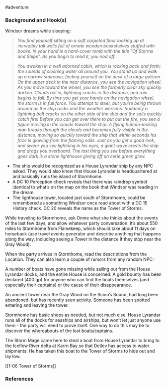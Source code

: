  #adventure 

### Background and Hook(s)

Windsor dreams while sleeping:

> *You find yourself sitting on a soft carpeted floor looking up at incredibly tall walls full of ornate wooden bookshelves stuffed with books. In your hand is a hard-cover tomb with the title "Of Storms and Ships". As you begin to read it, you nod off.*

> *You awaken in a well adorned cabin, which is rocking back and forth; the sounds of sloshing water all around you. You stand up and walk up a narrow staircase, finding yourself on the deck of a large galleon. On the upper deck in the near distance, you see the navigation wheel. As you move toward the wheel, you see the formerly clear sky quickly darken. Clouds roll in, lightning cracks in the distance, and rain begins to fall. By time you get your hands on the navigation wheel, the storm is in full force. You attempt to steer, but you're being thrown around as the ship rocks and the weather worsens. Suddenly a lightning bolt cracks on the other side of the ship and the sails quickly catch fire! Before you can get over there to put out the fire, you see a figure moving in the clouds toward the ship. A flying human-looking man breaks through the clouds and becomes fully visible in the distance, moving so quickly toward the ship that within seconds his face is glowing from the flaming sails. Just as you get a good look, and swear you see lightning in his eyes, a giant wave crests the ship and drags you overboard. The last thing you see before everything goes dark is a stone lighthouse giving off an eerie green glow.*

- The ship would be recognized as a House Lyrandar ship by any NPC asked. They would also know that House Lyrandar is headquartered at and basically runs the island of Stormhome.
- A DC 10 Perception check reveals that there was raindrop symbol identical to what’s on the map on the book that Windsor was reading in the dream.
- The lighthouse tower, located just south of Stormhome, could be remembered as something Windsor once read about with a DC 15 History check. DC 20 reveals the name as the Tower of Storms.

While traveling to Stormhome, ask Onme what she thinks about the events of the last few days, and allow whatever party conversation. It’s about 550 miles to Stormhome from Flamekeep, which should take about 11 days on horseback (use travel events generator and describe anything that happens along the way, including seeing a Tower in the distance if they stop near the Gray Wood).

When the party arrives in Stormhome, read the descriptions from the Location. They can also learn a couple of rumors from any random NPC:

A number of boats have gone missing while sailing out from the House Lyrandar docks, and the entire House is concerned. A gold bounty has been declared (400 gp) for anyone who can find the boats themselves (and especially their captains) or the cause of their disappearance.

An ancient tower near the Gray Wood on the Scion’s Sound, had long been abandoned, but has recently seen activity. Someone has been spotted entering and leaving the tower.

Stormhome has basic shops as needed, but not much else. House Lyrandar runs all of the docks for seaships and airships, but won’t let just anyone use them - the party will need to prove itself. One way to do this may be to discover the whereabouts of the lost boats/captains.

The Storm Mage came here to steal a boat from House Lyrandar to bring to the Iceflow River delta at Karrn Bay so that Detlev has access to water shipments. He has taken this boat to the Tower of Storms to hide out and lay low.

[[1-06  Tower of Storms]]

### References
